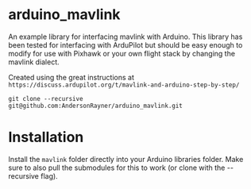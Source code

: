 # arduino_mavlink
An example library for interfacing mavlink with Arduino.
This library has been tested for interfacing with ArduPilot but should be easy enough to modify for use with Pixhawk or your own flight stack by changing the mavlink dialect.

Created using the great instructions at ```https://discuss.ardupilot.org/t/mavlink-and-arduino-step-by-step/```

```
git clone --recursive git@github.com:AndersonRayner/arduino_mavlink.git
```

# Installation
Install the ```mavlink``` folder directly into your Arduino libraries folder.
Make sure to also pull the submodules for this to work (or clone with the --recursive flag).
